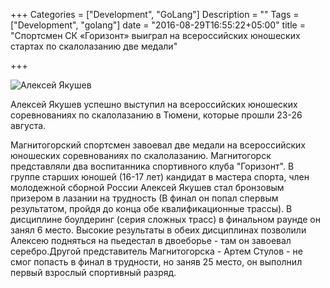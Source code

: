 +++
Categories = ["Development", "GoLang"]
Description = ""
Tags = ["Development", "golang"]
date = "2016-08-29T16:55:22+05:00"
title = "Спортсмен СК «Горизонт» выиграл на всероссийских юношеских стартах по скалолазанию две медали"

+++


![Алексей Якушев](/images/2016-07/iakushev.jpg)

Алексей Якушев успешно выступил на всероссийских юношеских соревнованиях по скалолазанию в Тюмени, которые прошли 23-26 августа.

<!--more-->

Магнитогорский спортсмен завоевал две медали на всероссийских юношеских соревнованиях по скалолазанию.
Магнитогорск представляли два воспитанника спортивного клуба "Горизонт". В группе старших юношей (16-17 лет) кандидат в мастера спорта, член молодежной сборной России Алексей Якушев стал бронзовым призером в лазании на трудность (В финал он попал спервым результатом, пройдя до конца обе квалификационные трассы). В дисциплине боулдеринг (серия сложных трасс) в финальном раунде он занял 6 место. Высокие результаты в обеих дисциплинах позволили Алексею подняться на пьедестал в двоеборье - там он завоевал серебро.Другой представитель Магнитогорска - Артем Стулов - не смог попасть в финал в трудности, но заняв 25 место, он выполнил первый взрослый спортивный разряд.

